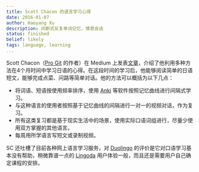 ```yaml
---
title: Scott Chacon 的语言学习心得
date: 2016-01-07
author: Haoyang Xu
description: 间断式反复单词记忆，情景会话
status: finished
belief: likely
tags: language, learning
...
```


<!-- Status choices are: links, notes, draft, in progress, finished -->
<!-- belief tags are: certain, highly likely, likely, possible, unlikely, highly unlikely, remote, impossible -->

Scott Chacon（[Pro Git][pro-git] 的作者）在 Medium 上发表[文章][medium]，介绍了他利用多种方法在4个月时间中学习日语的心得。在这段时间的学习后，他能够阅读简单的日语短文，能够完成点菜、问路等简单对话。他的方法可以概括为以下几点：

* 将词语、短语按使用频率排序，使用 [Anki][anki] 等软件按照记忆曲线进行间隔式学习。
* 与这种语言的使用者按照基于记忆曲线的间隔进行一对一的视频对话，作为复习。
* 所有这类复习都是基于现实生活中的场景，使用实际口语词组进行，尽量少使用双方掌握的其他语言。
* 每周用所学语言写短文或录制视频。

SC 还吐槽了目前各种网上语言学习服务，对 [Duolingo][duolingo] 的评价是它对口语学习基本没有帮助，稍微靠谱一点的 [Lingoda][lingoda] 用户体验一般，而且还是需要用户自己确定课程的安排。

[medium]: https://medium.com/@chacon/how-to-really-learn-a-language-maybe-c1b07223278c#.tgiar650d
[pro-git]: https://git-scm.com/book/en/v2
[anki]: http://ankisrs.net/
[duolingo]: https://www.duolingo.com/
[lingoda]: https://lingoda.com/
